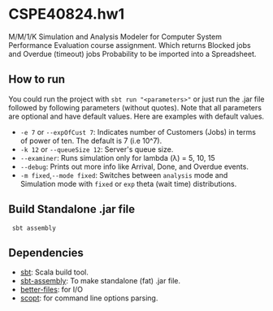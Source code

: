 # CSPE40824.hw1
M/M/1/K Simulation and Analysis Modeler for Computer System Performance Evaluation course assignment. 
Which returns Blocked jobs and Overdue (timeout) jobs Probability to be imported into a Spreadsheet.

## How to run
You could run the project with `sbt run "<parameters>"` or just run the .jar file followed by following parameters (without quotes).
Note that all parameters are optional and have default values. Here are examples with default values.
* `-e 7` or `--expOfCust 7`: Indicates number of Customers (Jobs) in terms of power of ten.
The default is 7 (i.e 10^7).
* `-k 12` or `--queueSize 12`: Server's queue size.
* `--examiner`: Runs simulation only for lambda (λ) = 5, 10, 15
* `--debug`: Prints out more info like Arrival, Done, and Overdue events.
* `-m fixed`,`--mode fixed`: Switches between `analysis` mode and Simulation mode with `fixed` or `exp` theta (wait time) distributions.

## Build Standalone .jar file
` sbt assembly` 

## Dependencies
* [sbt](https://github.com/sbt/sbt): Scala build tool.
* [sbt-assembly](https://github.com/sbt/sbt-assembly): To make standalone (fat) .jar file.
* [better-files](https://github.com/pathikrit/better-files): for I/O
* [scopt](https://github.com/scopt/scopt): for command line options parsing.
